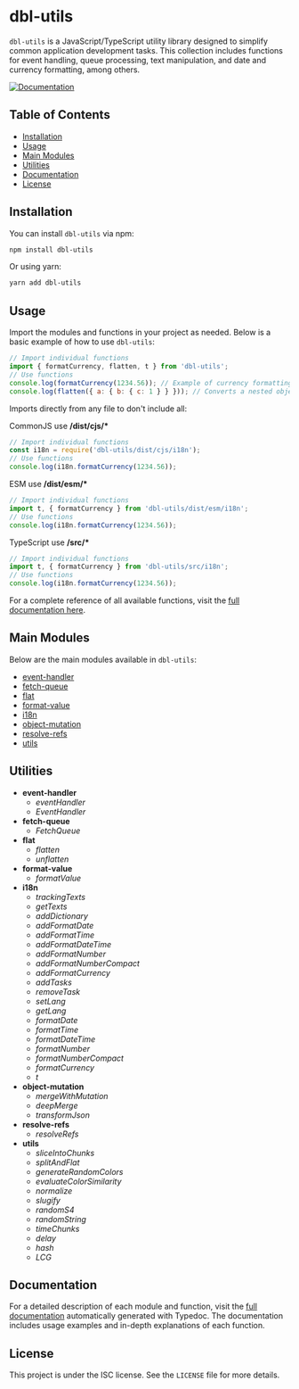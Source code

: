 # dbl-utils

`dbl-utils` is a JavaScript/TypeScript utility library designed to simplify common application development tasks. This collection includes functions for event handling, queue processing, text manipulation, and date and currency formatting, among others.

[![Documentation](https://img.shields.io/badge/docs-view-green.svg)](https://joneldiablo.github.io/dbl-utils/modules.html)

## Table of Contents

- [Installation](#installation)
- [Usage](#usage)
- [Main Modules](#main-modules)
- [Utilities](#utilities)
- [Documentation](#documentation)
- [License](#license)

## Installation

You can install `dbl-utils` via npm:

```bash
npm install dbl-utils
```

Or using yarn:

```bash
yarn add dbl-utils
```

## Usage

Import the modules and functions in your project as needed. Below is a basic example of how to use `dbl-utils`:

```javascript
// Import individual functions
import { formatCurrency, flatten, t } from 'dbl-utils';
// Use functions
console.log(formatCurrency(1234.56)); // Example of currency formatting
console.log(flatten({ a: { b: { c: 1 } } })); // Converts a nested object into a flat object
```

Imports directly from any file to don't include all:

CommonJS use **/dist/cjs/\***

```javascript
// Import individual functions
const i18n = require('dbl-utils/dist/cjs/i18n');
// Use functions
console.log(i18n.formatCurrency(1234.56));
```

ESM use **/dist/esm/\***

```javascript
// Import individual functions
import t, { formatCurrency } from 'dbl-utils/dist/esm/i18n';
// Use functions
console.log(i18n.formatCurrency(1234.56));
```

TypeScript use **/src/\***

```javascript
// Import individual functions
import t, { formatCurrency } from 'dbl-utils/src/i18n';
// Use functions
console.log(i18n.formatCurrency(1234.56));
```

For a complete reference of all available functions, visit the [full documentation here](https://joneldiablo.github.io/dbl-utils/modules.html).

## Main Modules

Below are the main modules available in `dbl-utils`:

- [event-handler](../blob/main/src/event-handler.ts)
- [fetch-queue](../blob/main/src/fetch-queue.ts)
- [flat](../blob/main/src/flat.ts)
- [format-value](../blob/main/src/format-value.ts)
- [i18n](../blob/main/src/i18n.ts)
- [object-mutation](../blob/main/src/object-mutation.ts)
- [resolve-refs](../blob/main/src/resolve-refs.ts)
- [utils](../blob/main/src/utils.ts)

## Utilities

- **event-handler**
  - *eventHandler*
  - *EventHandler*
- **fetch-queue**
  - *FetchQueue*
- **flat**
  - *flatten*
  - *unflatten*
- **format-value**
  - *formatValue*
- **i18n**
  - *trackingTexts*
  - *getTexts*
  - *addDictionary*
  - *addFormatDate*
  - *addFormatTime*
  - *addFormatDateTime*
  - *addFormatNumber*
  - *addFormatNumberCompact*
  - *addFormatCurrency*
  - *addTasks*
  - *removeTask*
  - *setLang*
  - *getLang*
  - *formatDate*
  - *formatTime*
  - *formatDateTime*
  - *formatNumber*
  - *formatNumberCompact*
  - *formatCurrency*
  - *t*
- **object-mutation**
  - *mergeWithMutation*
  - *deepMerge*
  - *transformJson*
- **resolve-refs**
  - *resolveRefs*
- **utils**
  - *sliceIntoChunks*
  - *splitAndFlat*
  - *generateRandomColors*
  - *evaluateColorSimilarity*
  - *normalize*
  - *slugify*
  - *randomS4*
  - *randomString*
  - *timeChunks*
  - *delay*
  - *hash*
  - *LCG*

## Documentation

For a detailed description of each module and function, visit the [full documentation](https://joneldiablo.github.io/dbl-utils/modules.html) automatically generated with Typedoc. The documentation includes usage examples and in-depth explanations of each function.

## License

This project is under the ISC license. See the `LICENSE` file for more details.
